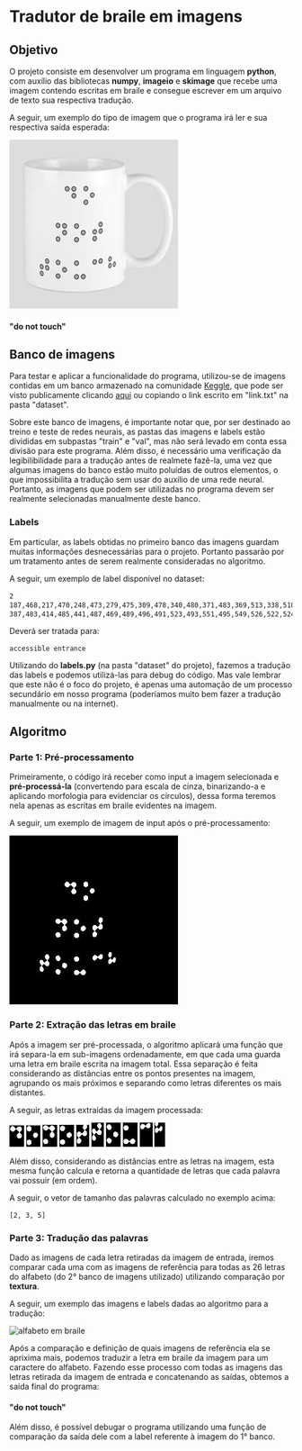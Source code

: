 # Tradutor de braile em imagens
## Objetivo
O projeto consiste em desenvolver um programa em linguagem **python**, com auxílio das bibliotecas **numpy**, **imageio** e **skimage** que recebe uma imagem contendo escritas em braile e consegue escrever em um arquivo de texto sua respectiva tradução.

A seguir, um exemplo do tipo de imagem que o programa irá ler e sua respectiva saída esperada:

![caneca com escritas em braile](https://github.com/natalzera/Tradutor-Braile/blob/main/Parcial/test.jpg)
#### "do not touch"

## Banco de imagens
Para testar e aplicar a funcionalidade do programa, utilizou-se de imagens contidas em um banco armazenado na comunidade [Keggle](https://www.kaggle.com/), que pode ser visto publicamente clicando [aqui](https://www.kaggle.com/datasets/changjianli/braille-dataset-for-scene-text-recognition) ou copiando o link escrito em "link.txt" na pasta "dataset".

Sobre este banco de imagens, é importante notar que, por ser destinado ao treino e teste de redes neurais, as pastas das imagens e labels estão divididas em subpastas "train" e "val", mas não será levado em conta essa divisão para este programa. Além disso, é necessário uma verificação da legibilibilidade para a tradução antes de realmete fazê-la, uma vez que algumas imagens do banco estão muito poluídas de outros elementos, o que impossibilita a tradução sem usar do auxílio de uma rede neural. Portanto, as imagens que podem ser utilizadas no programa devem ser realmente selecionadas manualmente deste banco.

### Labels
Em particular, as labels obtidas no primeiro banco das imagens guardam muitas informações desnecessárias para o projeto. Portanto passarão por um tratamento antes de serem realmente consideradas no algoritmo.

A seguir, um exemplo de label disponível no dataset:
```
2
187,468,217,470,248,473,279,475,309,478,340,480,371,483,369,513,338,510,308,508,278,505,247,503,217,500,187,498,"accessible"
387,483,414,485,441,487,469,489,496,491,523,493,551,495,549,526,522,524,495,522,468,520,441,518,414,516,387,514,"entrance"
```
Deverá ser tratada para:
```
accessible entrance
```

Utilizando do **labels.py** (na pasta "dataset" do projeto), fazemos a tradução das labels e podemos utilizá-las para debug do código. Mas vale lembrar que este não é o foco do projeto, é apenas uma automação de um processo secundário em nosso programa (poderíamos muito bem fazer a tradução manualmente ou na internet).

## Algoritmo

### Parte 1: Pré-processamento
Primeiramente, o código irá receber como input a imagem selecionada e **pré-processá-la** (convertendo para escala de cinza, binarizando-a e aplicando morfologia para evidenciar os círculos), dessa forma teremos nela apenas as escritas em braile evidentes na imagem.

A seguir, um exemplo de imagem de input após o pré-processamento:

![escritas em braile em preto e branco](https://github.com/natalzera/Tradutor-Braile/blob/main/Parcial/proc_img.jpg)

### Parte 2: Extração das letras em braile
Após a imagem ser pré-processada, o algoritmo aplicará uma função que irá separa-la em sub-imagens ordenadamente, em que cada uma guarda uma letra em braile escrita na imagem total. Essa separação é feita considerando as distâncias entre os pontos presentes na imagem, agrupando os mais próximos e separando como letras diferentes os mais distantes.

A seguir, as letras extraídas da imagem processada:

![letra em braile em preto e branco](https://github.com/natalzera/Tradutor-Braile/blob/main/Parcial/letters/00.jpg)
![letra em braile em preto e branco](https://github.com/natalzera/Tradutor-Braile/blob/main/Parcial/letters/01.jpg)
![letra em braile em preto e branco](https://github.com/natalzera/Tradutor-Braile/blob/main/Parcial/letters/10.jpg)
![letra em braile em preto e branco](https://github.com/natalzera/Tradutor-Braile/blob/main/Parcial/letters/11.jpg)
![letra em braile em preto e branco](https://github.com/natalzera/Tradutor-Braile/blob/main/Parcial/letters/12.jpg)
![letra em braile em preto e branco](https://github.com/natalzera/Tradutor-Braile/blob/main/Parcial/letters/20.jpg)
![letra em braile em preto e branco](https://github.com/natalzera/Tradutor-Braile/blob/main/Parcial/letters/21.jpg)
![letra em braile em preto e branco](https://github.com/natalzera/Tradutor-Braile/blob/main/Parcial/letters/22.jpg)
![letra em braile em preto e branco](https://github.com/natalzera/Tradutor-Braile/blob/main/Parcial/letters/23.jpg)
![letra em braile em preto e branco](https://github.com/natalzera/Tradutor-Braile/blob/main/Parcial/letters/24.jpg)

Além disso, considerando as distâncias entre as letras na imagem, esta mesma função calcula e retorna a quantidade de letras que cada palavra vai possuir (em ordem).

A seguir, o vetor de tamanho das palavras calculado no exemplo acima:
```Python3
[2, 3, 5]
```

### Parte 3: Tradução das palavras

Dado as imagens de cada letra retiradas da imagem de entrada, iremos comparar cada uma com as imagens de referência para todas as 26 letras do alfabeto (do 2° banco de imagens utilizado) utilizando comparação por **textura**.

A seguir, um exemplo das imagens e labels dadas ao algoritmo para a tradução:

![alfabeto em braile](https://3.bp.blogspot.com/_WzSKE_kNo6M/TJfrPiJLhkI/AAAAAAAAAHk/ETZjIgeuZnk/s1600/braille.jpg)

Após a comparação e definição de quais imagens de referência ela se aprixima mais, podemos traduzir a letra em braile da imagem para um caractere do alfabeto. Fazendo esse processo com todas as imagens das letras retirada da imagem de entrada e concatenando as saídas, obtemos a saída final do programa:

#### "do not touch"

Além disso, é possível debugar o programa utilizando uma função de comparação da saída dele com a label referente à imagem do 1° banco.
